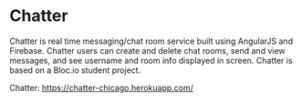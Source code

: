 
# Chatter

Chatter is real time messaging/chat room service built using AngularJS and Firebase. 
Chatter users can create and delete chat rooms, send and view messages, and see username and room info
displayed in screen. 
Chatter is based on a Bloc.io student project.

Chatter: https://chatter-chicago.herokuapp.com/

 
